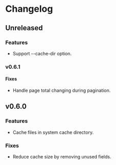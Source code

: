 # Changelog

## Unreleased

### Features

* Support --cache-dir option.

### v0.6.1

#### Fixes

* Handle page total changing during pagination.

## v0.6.0

### Features

* Cache files in system cache directory.

### Fixes

* Reduce cache size by removing unused fields.

